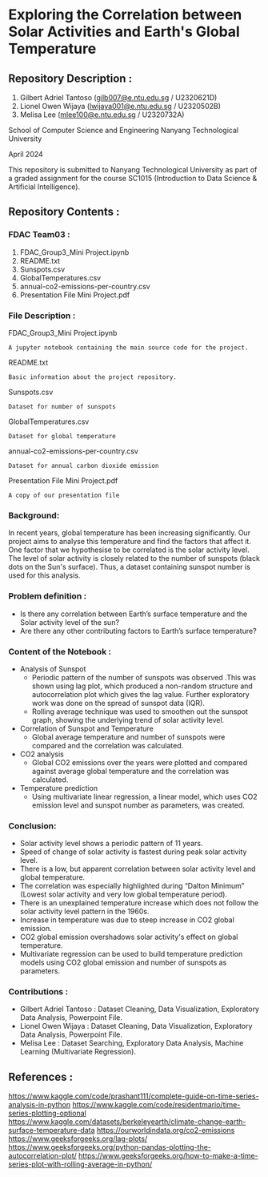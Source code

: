 # Exploring the Correlation between Solar Activities and Earth's Global Temperature

## Repository Description : 
1. Gilbert Adriel Tantoso (gilb007@e.ntu.edu.sg / U2320621D)
2. Lionel Owen Wijaya (lwijaya001@e.ntu.edu.sg / U2320502B)
3. Melisa Lee (mlee100@e.ntu.edu.sg / U2320732A)

School of Computer Science and Engineering
Nanyang Technological University

April 2024

This repository is submitted to Nanyang Technological University as part of a graded assignment for the course SC1015 (Introduction to Data Science & Artificial Intelligence).

## Repository Contents : 

### FDAC Team03 : 
1. FDAC_Group3_Mini Project.ipynb
2. README.txt
3. Sunspots.csv
4. GlobalTemperatures.csv
5. annual-co2-emissions-per-country.csv
6. Presentation File Mini Project.pdf

### File Description : 
FDAC_Group3_Mini Project.ipynb

	A jupyter notebook containing the main source code for the project. 
 
README.txt

	Basic information about the project repository.
 
Sunspots.csv

	Dataset for number of sunspots
 
GlobalTemperatures.csv

	Dataset for global temperature
 
annual-co2-emissions-per-country.csv

	Dataset for annual carbon dioxide emission
 
Presentation File Mini Project.pdf

	A copy of our presentation file
### Background:
In recent years, global temperature has been increasing significantly. Our project aims to analyse this temperature and find the factors that affect it. One factor that we hypothesise to be correlated is the solar activity level. The level of solar activity is closely related to the number of sunspots (black dots on the Sun's surface). Thus, a dataset containing sunspot number is used for this analysis.

### Problem definition :
* Is there any correlation between Earth’s surface temperature and the Solar activity level of the sun?
* Are there any other contributing factors to Earth’s surface temperature?
  
### Content of the Notebook :
* Analysis of Sunspot
   * Periodic pattern of the number of sunspots was observed .This was shown using lag plot, which produced a non-random structure and autocorrelation plot which gives the lag value. Further exploratory work was done on the spread of sunspot data (IQR).
   * Rolling average technique was used to smoothen out the sunspot graph, showing the underlying trend of solar activity level.
* Correlation of Sunspot and Temperature
   * Global average temperature and number of sunspots were compared and the correlation was calculated.
* CO2 analysis
   * Global CO2 emissions over the years were plotted and compared against average global temperature and the correlation was calculated.
* Temperature prediction
   * Using multivariate linear regression, a linear model, which uses CO2 emission level and sunspot number as parameters, was created.

### Conclusion:
* Solar activity level shows a periodic pattern of 11 years.
* Speed of change of solar activity is fastest during peak solar activity level.
* There is a low, but apparent correlation between solar activity level and global temperature.
* The correlation was especially highlighted during “Dalton Minimum” (Lowest solar activity and very low global temperature period).
* There is an unexplained temperature increase which does not follow the solar activity level pattern in the 1960s.
* Increase in temperature was due to steep increase in CO2 global emission.
* CO2 global emission overshadows solar activity's effect on global temperature.
* Multivariate regression can be used to build temperature prediction models using CO2 global emission and number of sunspots as parameters.

### Contributions : 
* Gilbert Adriel Tantoso : Dataset Cleaning, Data Visualization, Exploratory Data Analysis, Powerpoint File. 
* Lionel Owen Wijaya     : Dataset Cleaning, Data Visualization, Exploratory Data Analysis, Powerpoint File.
* Melisa Lee             : Dataset Searching, Exploratory Data Analysis, Machine Learning (Multivariate Regression). 
 
## References :

https://www.kaggle.com/code/prashant111/complete-guide-on-time-series-analysis-in-python
https://www.kaggle.com/code/residentmario/time-series-plotting-optional
https://www.kaggle.com/datasets/berkeleyearth/climate-change-earth-surface-temperature-data
https://ourworldindata.org/co2-emissions
https://www.geeksforgeeks.org/lag-plots/
https://www.geeksforgeeks.org/python-pandas-plotting-the-autocorrelation-plot/
https://www.geeksforgeeks.org/how-to-make-a-time-series-plot-with-rolling-average-in-python/
